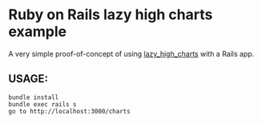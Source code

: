 Ruby on Rails lazy high charts example
==============================


A very simple proof-of-concept of using [lazy_high_charts](https://github.com/michelson/lazy_high_charts) with a Rails app.

## USAGE:

    bundle install
    bundle exec rails s
    go to http://localhost:3000/charts
